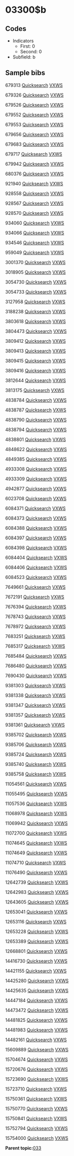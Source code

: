 # 03300$b

## Codes

-   Indicators
    -   First: 0
    -   Second: 0
-   Subfield: b

## Sample bibs

679313 [Quicksearch](https://search.library.yale.edu/catalog/679313) [VXWS](http://prodorbis.library.yale.edu:7014/vxws/GetHoldingsService?bibId=679313)

679326 [Quicksearch](https://search.library.yale.edu/catalog/679326) [VXWS](http://prodorbis.library.yale.edu:7014/vxws/GetHoldingsService?bibId=679326)

679526 [Quicksearch](https://search.library.yale.edu/catalog/679526) [VXWS](http://prodorbis.library.yale.edu:7014/vxws/GetHoldingsService?bibId=679526)

679552 [Quicksearch](https://search.library.yale.edu/catalog/679552) [VXWS](http://prodorbis.library.yale.edu:7014/vxws/GetHoldingsService?bibId=679552)

679553 [Quicksearch](https://search.library.yale.edu/catalog/679553) [VXWS](http://prodorbis.library.yale.edu:7014/vxws/GetHoldingsService?bibId=679553)

679656 [Quicksearch](https://search.library.yale.edu/catalog/679656) [VXWS](http://prodorbis.library.yale.edu:7014/vxws/GetHoldingsService?bibId=679656)

679683 [Quicksearch](https://search.library.yale.edu/catalog/679683) [VXWS](http://prodorbis.library.yale.edu:7014/vxws/GetHoldingsService?bibId=679683)

679717 [Quicksearch](https://search.library.yale.edu/catalog/679717) [VXWS](http://prodorbis.library.yale.edu:7014/vxws/GetHoldingsService?bibId=679717)

679942 [Quicksearch](https://search.library.yale.edu/catalog/679942) [VXWS](http://prodorbis.library.yale.edu:7014/vxws/GetHoldingsService?bibId=679942)

680376 [Quicksearch](https://search.library.yale.edu/catalog/680376) [VXWS](http://prodorbis.library.yale.edu:7014/vxws/GetHoldingsService?bibId=680376)

921940 [Quicksearch](https://search.library.yale.edu/catalog/921940) [VXWS](http://prodorbis.library.yale.edu:7014/vxws/GetHoldingsService?bibId=921940)

928558 [Quicksearch](https://search.library.yale.edu/catalog/928558) [VXWS](http://prodorbis.library.yale.edu:7014/vxws/GetHoldingsService?bibId=928558)

928567 [Quicksearch](https://search.library.yale.edu/catalog/928567) [VXWS](http://prodorbis.library.yale.edu:7014/vxws/GetHoldingsService?bibId=928567)

928570 [Quicksearch](https://search.library.yale.edu/catalog/928570) [VXWS](http://prodorbis.library.yale.edu:7014/vxws/GetHoldingsService?bibId=928570)

934060 [Quicksearch](https://search.library.yale.edu/catalog/934060) [VXWS](http://prodorbis.library.yale.edu:7014/vxws/GetHoldingsService?bibId=934060)

934066 [Quicksearch](https://search.library.yale.edu/catalog/934066) [VXWS](http://prodorbis.library.yale.edu:7014/vxws/GetHoldingsService?bibId=934066)

934546 [Quicksearch](https://search.library.yale.edu/catalog/934546) [VXWS](http://prodorbis.library.yale.edu:7014/vxws/GetHoldingsService?bibId=934546)

959049 [Quicksearch](https://search.library.yale.edu/catalog/959049) [VXWS](http://prodorbis.library.yale.edu:7014/vxws/GetHoldingsService?bibId=959049)

3001370 [Quicksearch](https://search.library.yale.edu/catalog/3001370) [VXWS](http://prodorbis.library.yale.edu:7014/vxws/GetHoldingsService?bibId=3001370)

3018905 [Quicksearch](https://search.library.yale.edu/catalog/3018905) [VXWS](http://prodorbis.library.yale.edu:7014/vxws/GetHoldingsService?bibId=3018905)

3054730 [Quicksearch](https://search.library.yale.edu/catalog/3054730) [VXWS](http://prodorbis.library.yale.edu:7014/vxws/GetHoldingsService?bibId=3054730)

3054733 [Quicksearch](https://search.library.yale.edu/catalog/3054733) [VXWS](http://prodorbis.library.yale.edu:7014/vxws/GetHoldingsService?bibId=3054733)

3127958 [Quicksearch](https://search.library.yale.edu/catalog/3127958) [VXWS](http://prodorbis.library.yale.edu:7014/vxws/GetHoldingsService?bibId=3127958)

3188238 [Quicksearch](https://search.library.yale.edu/catalog/3188238) [VXWS](http://prodorbis.library.yale.edu:7014/vxws/GetHoldingsService?bibId=3188238)

3803618 [Quicksearch](https://search.library.yale.edu/catalog/3803618) [VXWS](http://prodorbis.library.yale.edu:7014/vxws/GetHoldingsService?bibId=3803618)

3804473 [Quicksearch](https://search.library.yale.edu/catalog/3804473) [VXWS](http://prodorbis.library.yale.edu:7014/vxws/GetHoldingsService?bibId=3804473)

3809412 [Quicksearch](https://search.library.yale.edu/catalog/3809412) [VXWS](http://prodorbis.library.yale.edu:7014/vxws/GetHoldingsService?bibId=3809412)

3809413 [Quicksearch](https://search.library.yale.edu/catalog/3809413) [VXWS](http://prodorbis.library.yale.edu:7014/vxws/GetHoldingsService?bibId=3809413)

3809415 [Quicksearch](https://search.library.yale.edu/catalog/3809415) [VXWS](http://prodorbis.library.yale.edu:7014/vxws/GetHoldingsService?bibId=3809415)

3809416 [Quicksearch](https://search.library.yale.edu/catalog/3809416) [VXWS](http://prodorbis.library.yale.edu:7014/vxws/GetHoldingsService?bibId=3809416)

3812644 [Quicksearch](https://search.library.yale.edu/catalog/3812644) [VXWS](http://prodorbis.library.yale.edu:7014/vxws/GetHoldingsService?bibId=3812644)

3813175 [Quicksearch](https://search.library.yale.edu/catalog/3813175) [VXWS](http://prodorbis.library.yale.edu:7014/vxws/GetHoldingsService?bibId=3813175)

4838784 [Quicksearch](https://search.library.yale.edu/catalog/4838784) [VXWS](http://prodorbis.library.yale.edu:7014/vxws/GetHoldingsService?bibId=4838784)

4838787 [Quicksearch](https://search.library.yale.edu/catalog/4838787) [VXWS](http://prodorbis.library.yale.edu:7014/vxws/GetHoldingsService?bibId=4838787)

4838790 [Quicksearch](https://search.library.yale.edu/catalog/4838790) [VXWS](http://prodorbis.library.yale.edu:7014/vxws/GetHoldingsService?bibId=4838790)

4838794 [Quicksearch](https://search.library.yale.edu/catalog/4838794) [VXWS](http://prodorbis.library.yale.edu:7014/vxws/GetHoldingsService?bibId=4838794)

4838801 [Quicksearch](https://search.library.yale.edu/catalog/4838801) [VXWS](http://prodorbis.library.yale.edu:7014/vxws/GetHoldingsService?bibId=4838801)

4848622 [Quicksearch](https://search.library.yale.edu/catalog/4848622) [VXWS](http://prodorbis.library.yale.edu:7014/vxws/GetHoldingsService?bibId=4848622)

4849385 [Quicksearch](https://search.library.yale.edu/catalog/4849385) [VXWS](http://prodorbis.library.yale.edu:7014/vxws/GetHoldingsService?bibId=4849385)

4933308 [Quicksearch](https://search.library.yale.edu/catalog/4933308) [VXWS](http://prodorbis.library.yale.edu:7014/vxws/GetHoldingsService?bibId=4933308)

4933309 [Quicksearch](https://search.library.yale.edu/catalog/4933309) [VXWS](http://prodorbis.library.yale.edu:7014/vxws/GetHoldingsService?bibId=4933309)

4942877 [Quicksearch](https://search.library.yale.edu/catalog/4942877) [VXWS](http://prodorbis.library.yale.edu:7014/vxws/GetHoldingsService?bibId=4942877)

6023708 [Quicksearch](https://search.library.yale.edu/catalog/6023708) [VXWS](http://prodorbis.library.yale.edu:7014/vxws/GetHoldingsService?bibId=6023708)

6084371 [Quicksearch](https://search.library.yale.edu/catalog/6084371) [VXWS](http://prodorbis.library.yale.edu:7014/vxws/GetHoldingsService?bibId=6084371)

6084373 [Quicksearch](https://search.library.yale.edu/catalog/6084373) [VXWS](http://prodorbis.library.yale.edu:7014/vxws/GetHoldingsService?bibId=6084373)

6084388 [Quicksearch](https://search.library.yale.edu/catalog/6084388) [VXWS](http://prodorbis.library.yale.edu:7014/vxws/GetHoldingsService?bibId=6084388)

6084397 [Quicksearch](https://search.library.yale.edu/catalog/6084397) [VXWS](http://prodorbis.library.yale.edu:7014/vxws/GetHoldingsService?bibId=6084397)

6084398 [Quicksearch](https://search.library.yale.edu/catalog/6084398) [VXWS](http://prodorbis.library.yale.edu:7014/vxws/GetHoldingsService?bibId=6084398)

6084404 [Quicksearch](https://search.library.yale.edu/catalog/6084404) [VXWS](http://prodorbis.library.yale.edu:7014/vxws/GetHoldingsService?bibId=6084404)

6084406 [Quicksearch](https://search.library.yale.edu/catalog/6084406) [VXWS](http://prodorbis.library.yale.edu:7014/vxws/GetHoldingsService?bibId=6084406)

6084523 [Quicksearch](https://search.library.yale.edu/catalog/6084523) [VXWS](http://prodorbis.library.yale.edu:7014/vxws/GetHoldingsService?bibId=6084523)

7649661 [Quicksearch](https://search.library.yale.edu/catalog/7649661) [VXWS](http://prodorbis.library.yale.edu:7014/vxws/GetHoldingsService?bibId=7649661)

7672191 [Quicksearch](https://search.library.yale.edu/catalog/7672191) [VXWS](http://prodorbis.library.yale.edu:7014/vxws/GetHoldingsService?bibId=7672191)

7676394 [Quicksearch](https://search.library.yale.edu/catalog/7676394) [VXWS](http://prodorbis.library.yale.edu:7014/vxws/GetHoldingsService?bibId=7676394)

7678743 [Quicksearch](https://search.library.yale.edu/catalog/7678743) [VXWS](http://prodorbis.library.yale.edu:7014/vxws/GetHoldingsService?bibId=7678743)

7678972 [Quicksearch](https://search.library.yale.edu/catalog/7678972) [VXWS](http://prodorbis.library.yale.edu:7014/vxws/GetHoldingsService?bibId=7678972)

7683251 [Quicksearch](https://search.library.yale.edu/catalog/7683251) [VXWS](http://prodorbis.library.yale.edu:7014/vxws/GetHoldingsService?bibId=7683251)

7685317 [Quicksearch](https://search.library.yale.edu/catalog/7685317) [VXWS](http://prodorbis.library.yale.edu:7014/vxws/GetHoldingsService?bibId=7685317)

7685484 [Quicksearch](https://search.library.yale.edu/catalog/7685484) [VXWS](http://prodorbis.library.yale.edu:7014/vxws/GetHoldingsService?bibId=7685484)

7686480 [Quicksearch](https://search.library.yale.edu/catalog/7686480) [VXWS](http://prodorbis.library.yale.edu:7014/vxws/GetHoldingsService?bibId=7686480)

7690430 [Quicksearch](https://search.library.yale.edu/catalog/7690430) [VXWS](http://prodorbis.library.yale.edu:7014/vxws/GetHoldingsService?bibId=7690430)

9381303 [Quicksearch](https://search.library.yale.edu/catalog/9381303) [VXWS](http://prodorbis.library.yale.edu:7014/vxws/GetHoldingsService?bibId=9381303)

9381338 [Quicksearch](https://search.library.yale.edu/catalog/9381338) [VXWS](http://prodorbis.library.yale.edu:7014/vxws/GetHoldingsService?bibId=9381338)

9381347 [Quicksearch](https://search.library.yale.edu/catalog/9381347) [VXWS](http://prodorbis.library.yale.edu:7014/vxws/GetHoldingsService?bibId=9381347)

9381357 [Quicksearch](https://search.library.yale.edu/catalog/9381357) [VXWS](http://prodorbis.library.yale.edu:7014/vxws/GetHoldingsService?bibId=9381357)

9381361 [Quicksearch](https://search.library.yale.edu/catalog/9381361) [VXWS](http://prodorbis.library.yale.edu:7014/vxws/GetHoldingsService?bibId=9381361)

9385702 [Quicksearch](https://search.library.yale.edu/catalog/9385702) [VXWS](http://prodorbis.library.yale.edu:7014/vxws/GetHoldingsService?bibId=9385702)

9385706 [Quicksearch](https://search.library.yale.edu/catalog/9385706) [VXWS](http://prodorbis.library.yale.edu:7014/vxws/GetHoldingsService?bibId=9385706)

9385724 [Quicksearch](https://search.library.yale.edu/catalog/9385724) [VXWS](http://prodorbis.library.yale.edu:7014/vxws/GetHoldingsService?bibId=9385724)

9385740 [Quicksearch](https://search.library.yale.edu/catalog/9385740) [VXWS](http://prodorbis.library.yale.edu:7014/vxws/GetHoldingsService?bibId=9385740)

9385758 [Quicksearch](https://search.library.yale.edu/catalog/9385758) [VXWS](http://prodorbis.library.yale.edu:7014/vxws/GetHoldingsService?bibId=9385758)

11054561 [Quicksearch](https://search.library.yale.edu/catalog/11054561) [VXWS](http://prodorbis.library.yale.edu:7014/vxws/GetHoldingsService?bibId=11054561)

11055495 [Quicksearch](https://search.library.yale.edu/catalog/11055495) [VXWS](http://prodorbis.library.yale.edu:7014/vxws/GetHoldingsService?bibId=11055495)

11057536 [Quicksearch](https://search.library.yale.edu/catalog/11057536) [VXWS](http://prodorbis.library.yale.edu:7014/vxws/GetHoldingsService?bibId=11057536)

11068978 [Quicksearch](https://search.library.yale.edu/catalog/11068978) [VXWS](http://prodorbis.library.yale.edu:7014/vxws/GetHoldingsService?bibId=11068978)

11069942 [Quicksearch](https://search.library.yale.edu/catalog/11069942) [VXWS](http://prodorbis.library.yale.edu:7014/vxws/GetHoldingsService?bibId=11069942)

11072700 [Quicksearch](https://search.library.yale.edu/catalog/11072700) [VXWS](http://prodorbis.library.yale.edu:7014/vxws/GetHoldingsService?bibId=11072700)

11074645 [Quicksearch](https://search.library.yale.edu/catalog/11074645) [VXWS](http://prodorbis.library.yale.edu:7014/vxws/GetHoldingsService?bibId=11074645)

11074649 [Quicksearch](https://search.library.yale.edu/catalog/11074649) [VXWS](http://prodorbis.library.yale.edu:7014/vxws/GetHoldingsService?bibId=11074649)

11074710 [Quicksearch](https://search.library.yale.edu/catalog/11074710) [VXWS](http://prodorbis.library.yale.edu:7014/vxws/GetHoldingsService?bibId=11074710)

11076490 [Quicksearch](https://search.library.yale.edu/catalog/11076490) [VXWS](http://prodorbis.library.yale.edu:7014/vxws/GetHoldingsService?bibId=11076490)

12642739 [Quicksearch](https://search.library.yale.edu/catalog/12642739) [VXWS](http://prodorbis.library.yale.edu:7014/vxws/GetHoldingsService?bibId=12642739)

12642983 [Quicksearch](https://search.library.yale.edu/catalog/12642983) [VXWS](http://prodorbis.library.yale.edu:7014/vxws/GetHoldingsService?bibId=12642983)

12643605 [Quicksearch](https://search.library.yale.edu/catalog/12643605) [VXWS](http://prodorbis.library.yale.edu:7014/vxws/GetHoldingsService?bibId=12643605)

12653041 [Quicksearch](https://search.library.yale.edu/catalog/12653041) [VXWS](http://prodorbis.library.yale.edu:7014/vxws/GetHoldingsService?bibId=12653041)

12653116 [Quicksearch](https://search.library.yale.edu/catalog/12653116) [VXWS](http://prodorbis.library.yale.edu:7014/vxws/GetHoldingsService?bibId=12653116)

12653228 [Quicksearch](https://search.library.yale.edu/catalog/12653228) [VXWS](http://prodorbis.library.yale.edu:7014/vxws/GetHoldingsService?bibId=12653228)

12653389 [Quicksearch](https://search.library.yale.edu/catalog/12653389) [VXWS](http://prodorbis.library.yale.edu:7014/vxws/GetHoldingsService?bibId=12653389)

12668801 [Quicksearch](https://search.library.yale.edu/catalog/12668801) [VXWS](http://prodorbis.library.yale.edu:7014/vxws/GetHoldingsService?bibId=12668801)

14416730 [Quicksearch](https://search.library.yale.edu/catalog/14416730) [VXWS](http://prodorbis.library.yale.edu:7014/vxws/GetHoldingsService?bibId=14416730)

14421155 [Quicksearch](https://search.library.yale.edu/catalog/14421155) [VXWS](http://prodorbis.library.yale.edu:7014/vxws/GetHoldingsService?bibId=14421155)

14425280 [Quicksearch](https://search.library.yale.edu/catalog/14425280) [VXWS](http://prodorbis.library.yale.edu:7014/vxws/GetHoldingsService?bibId=14425280)

14425635 [Quicksearch](https://search.library.yale.edu/catalog/14425635) [VXWS](http://prodorbis.library.yale.edu:7014/vxws/GetHoldingsService?bibId=14425635)

14447184 [Quicksearch](https://search.library.yale.edu/catalog/14447184) [VXWS](http://prodorbis.library.yale.edu:7014/vxws/GetHoldingsService?bibId=14447184)

14473472 [Quicksearch](https://search.library.yale.edu/catalog/14473472) [VXWS](http://prodorbis.library.yale.edu:7014/vxws/GetHoldingsService?bibId=14473472)

14481825 [Quicksearch](https://search.library.yale.edu/catalog/14481825) [VXWS](http://prodorbis.library.yale.edu:7014/vxws/GetHoldingsService?bibId=14481825)

14481983 [Quicksearch](https://search.library.yale.edu/catalog/14481983) [VXWS](http://prodorbis.library.yale.edu:7014/vxws/GetHoldingsService?bibId=14481983)

14482161 [Quicksearch](https://search.library.yale.edu/catalog/14482161) [VXWS](http://prodorbis.library.yale.edu:7014/vxws/GetHoldingsService?bibId=14482161)

15609889 [Quicksearch](https://search.library.yale.edu/catalog/15609889) [VXWS](http://prodorbis.library.yale.edu:7014/vxws/GetHoldingsService?bibId=15609889)

15704674 [Quicksearch](https://search.library.yale.edu/catalog/15704674) [VXWS](http://prodorbis.library.yale.edu:7014/vxws/GetHoldingsService?bibId=15704674)

15720676 [Quicksearch](https://search.library.yale.edu/catalog/15720676) [VXWS](http://prodorbis.library.yale.edu:7014/vxws/GetHoldingsService?bibId=15720676)

15723690 [Quicksearch](https://search.library.yale.edu/catalog/15723690) [VXWS](http://prodorbis.library.yale.edu:7014/vxws/GetHoldingsService?bibId=15723690)

15723710 [Quicksearch](https://search.library.yale.edu/catalog/15723710) [VXWS](http://prodorbis.library.yale.edu:7014/vxws/GetHoldingsService?bibId=15723710)

15750361 [Quicksearch](https://search.library.yale.edu/catalog/15750361) [VXWS](http://prodorbis.library.yale.edu:7014/vxws/GetHoldingsService?bibId=15750361)

15750770 [Quicksearch](https://search.library.yale.edu/catalog/15750770) [VXWS](http://prodorbis.library.yale.edu:7014/vxws/GetHoldingsService?bibId=15750770)

15750841 [Quicksearch](https://search.library.yale.edu/catalog/15750841) [VXWS](http://prodorbis.library.yale.edu:7014/vxws/GetHoldingsService?bibId=15750841)

15752794 [Quicksearch](https://search.library.yale.edu/catalog/15752794) [VXWS](http://prodorbis.library.yale.edu:7014/vxws/GetHoldingsService?bibId=15752794)

15754000 [Quicksearch](https://search.library.yale.edu/catalog/15754000) [VXWS](http://prodorbis.library.yale.edu:7014/vxws/GetHoldingsService?bibId=15754000)

**Parent topic:**[033](../../tags/033/033.md)

